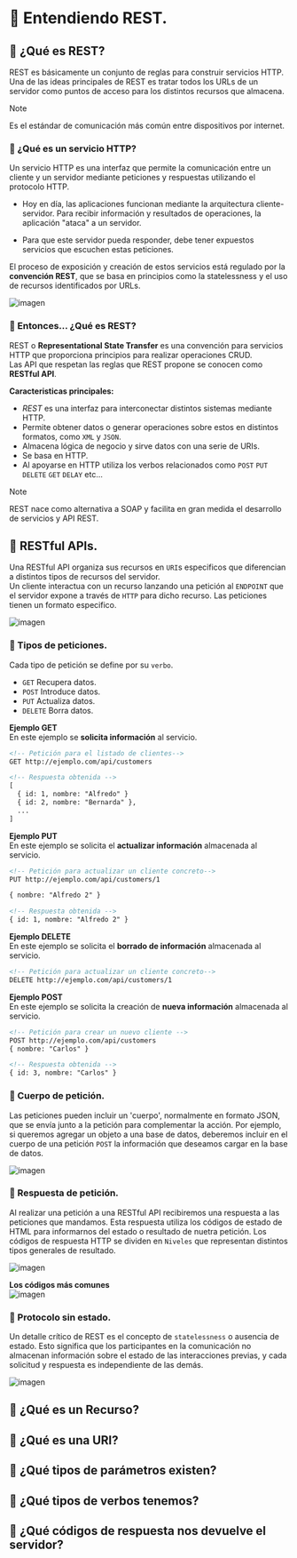 # :pushpin: Entendiendo REST.


## 📍 ¿Qué es REST?
REST es básicamente un conjunto de reglas para construir servicios HTTP.
Una de las ideas principales de REST es tratar todos los URLs de un servidor como puntos de acceso para los distintos recursos que almacena.

>[!NOTE]
> Es el estándar de comunicación más común entre dispositivos por internet.
  
### 🔹 ¿Qué es un servicio HTTP?
Un servicio HTTP es una interfaz que permite la comunicación entre un cliente y un servidor mediante peticiones y respuestas utilizando el protocolo HTTP.
  
- Hoy en día, las aplicaciones funcionan mediante la arquitectura cliente-servidor. Para recibir información y resultados de operaciones, la aplicación "ataca" a un servidor.
  
- Para que este servidor pueda responder, debe tener expuestos servicios que escuchen estas peticiones. 
  
El proceso de exposición y creación de estos servicios está regulado por la **convención REST**, que se basa en principios como la statelessness y el uso de recursos identificados por URLs.
  
![imagen](https://github.com/user-attachments/assets/48140efb-4645-416d-b561-d7de8f708a1f)


### 🔹 Entonces... ¿Qué es REST? 
REST o **Representational State Transfer** es una convención para servicios HTTP que proporciona principios para realizar operaciones CRUD.   
Las API que respetan las reglas que REST propone se conocen como **RESTful API**.

**Caracteristicas principales:**   
- *REST* es una interfaz para interconectar distintos sistemas mediante HTTP.
- Permite obtener datos o generar operaciones sobre estos en distintos formatos, como `XML` y `JSON`.
- Almacena lógica de negocio y sirve datos con una serie de URIs.
- Se basa en HTTP.
- Al apoyarse en HTTP utiliza los verbos relacionados como `POST` `PUT` `DELETE` `GET` `DELAY` etc...

>[!NOTE]
> REST nace como alternativa a SOAP y facilita en gran medida el desarrollo de servicios y API REST.

## 📍 RESTful APIs.
Una RESTful API organiza sus recursos en `URI`s especificos que diferencian a distintos tipos de recursos del servidor.  
Un cliente interactua con un recurso lanzando una petición al `ENDPOINT` que el servidor expone a través de `HTTP` para dicho recurso.
Las peticiones tienen un formato especifico.

![imagen](https://github.com/user-attachments/assets/4b140f3c-f8c6-466f-9021-89c57060aa68)

### 🔹 Tipos de peticiones.  
Cada tipo de petición se define por su `verbo`.
- `GET` Recupera datos.
- `POST` Introduce datos.
- `PUT` Actualiza datos.
- `DELETE` Borra datos.

**Ejemplo GET**   
En este ejemplo se **solicita información** al servicio.
```html
<!-- Petición para el listado de clientes-->
GET http://ejemplo.com/api/customers

<!-- Respuesta obtenida -->
[
  { id: 1, nombre: "Alfredo" }
  { id: 2, nombre: "Bernarda" },
  ...
]
```

**Ejemplo PUT**   
En este ejemplo se solicita el **actualizar información** almacenada al servicio.
```html
<!-- Petición para actualizar un cliente concreto-->
PUT http://ejemplo.com/api/customers/1

{ nombre: "Alfredo 2" }

<!-- Respuesta obtenida -->
{ id: 1, nombre: "Alfredo 2" }
```


**Ejemplo DELETE**    
En este ejemplo se solicita el **borrado de información** almacenada al servicio.
```html
<!-- Petición para actualizar un cliente concreto-->
DELETE http://ejemplo.com/api/customers/1
```

**Ejemplo POST**    
En este ejemplo se solicita la creación de **nueva información** almacenada al servicio.
```html
<!-- Petición para crear un nuevo cliente -->
POST http://ejemplo.com/api/customers
{ nombre: "Carlos" }

<!-- Respuesta obtenida -->
{ id: 3, nombre: "Carlos" }
```

### 🔹 Cuerpo de petición.
Las peticiones pueden incluir un 'cuerpo', normalmente en formato JSON, que se envía junto a la petición para complementar la acción.
Por ejemplo, si queremos agregar un objeto a una base de datos, deberemos incluir en el cuerpo de una petición `POST` la información que deseamos cargar en la base de datos.

![imagen](https://github.com/user-attachments/assets/ca78e0d7-5a91-46be-9c16-d19733cf5278)

### 🔹 Respuesta de petición.
Al realizar una petición a una RESTful API recibiremos una respuesta a las peticiones que mandamos. Esta respuesta utiliza los códigos de estado de HTML para informarnos del estado o resultado de nuetra petición.
Los códigos de respuesta HTTP se dividen en `Niveles` que representan distintos tipos generales de resultado. 
   
![imagen](https://github.com/user-attachments/assets/d98ffd0b-cc29-4192-a32b-b4e4fd810fd3)

**Los códigos más comunes**   
![imagen](https://github.com/user-attachments/assets/5f0afc17-273e-4456-a49d-aaa705d56f34)   
      
### 🔹 Protocolo sin estado.
Un detalle crítico de REST es el concepto de `statelessness` o ausencia de estado. Esto significa que los participantes en la comunicación no almacenan información sobre el estado de las interacciones previas, y cada solicitud y respuesta es independiente de las demás.
   
![imagen](https://github.com/user-attachments/assets/1636377d-c11a-496a-b9c8-ae064904a625)

<!-- https://youtu.be/-mN3VyJuCjM -->


## 📍 ¿Qué es un Recurso?


## 📍 ¿Qué es una URI?


## 📍 ¿Qué tipos de parámetros existen?


## 📍 ¿Qué tipos de verbos tenemos?


## 📍 ¿Qué códigos de respuesta nos devuelve el servidor?
